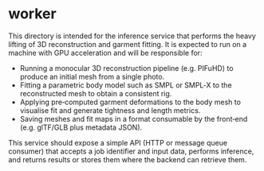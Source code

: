 # worker

This directory is intended for the inference service that performs the heavy lifting of 3D reconstruction and garment fitting.  It is expected to run on a machine with GPU acceleration and will be responsible for:

* Running a monocular 3D reconstruction pipeline (e.g. PIFuHD) to produce an initial mesh from a single photo.
* Fitting a parametric body model such as SMPL or SMPL‑X to the reconstructed mesh to obtain a consistent rig.
* Applying pre‑computed garment deformations to the body mesh to visualise fit and generate tightness and length metrics.
* Saving meshes and fit maps in a format consumable by the front‑end (e.g. glTF/GLB plus metadata JSON).

This service should expose a simple API (HTTP or message queue consumer) that accepts a job identifier and input data, performs inference, and returns results or stores them where the backend can retrieve them.
